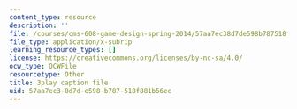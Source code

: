 ```yaml
---
content_type: resource
description: ''
file: /courses/cms-608-game-design-spring-2014/57aa7ec38d7de598b787518f881b56ec_1506651.srt
file_type: application/x-subrip
learning_resource_types: []
license: https://creativecommons.org/licenses/by-nc-sa/4.0/
ocw_type: OCWFile
resourcetype: Other
title: 3play caption file
uid: 57aa7ec3-8d7d-e598-b787-518f881b56ec
---
```

